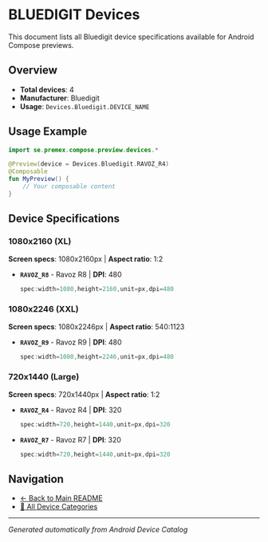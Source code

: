 # BLUEDIGIT Devices

This document lists all Bluedigit device specifications available for Android Compose previews.

## Overview

- **Total devices**: 4
- **Manufacturer**: Bluedigit
- **Usage**: `Devices.Bluedigit.DEVICE_NAME`

## Usage Example

```kotlin
import se.premex.compose.preview.devices.*

@Preview(device = Devices.Bluedigit.RAVOZ_R4)
@Composable
fun MyPreview() {
    // Your composable content
}
```

## Device Specifications

### 1080x2160 (XL)

**Screen specs**: 1080x2160px | **Aspect ratio**: 1:2

- **`RAVOZ_R8`** - Ravoz R8 | **DPI**: 480
  ```kotlin
  spec:width=1080,height=2160,unit=px,dpi=480
  ```

### 1080x2246 (XXL)

**Screen specs**: 1080x2246px | **Aspect ratio**: 540:1123

- **`RAVOZ_R9`** - Ravoz R9 | **DPI**: 480
  ```kotlin
  spec:width=1080,height=2246,unit=px,dpi=480
  ```

### 720x1440 (Large)

**Screen specs**: 720x1440px | **Aspect ratio**: 1:2

- **`RAVOZ_R4`** - Ravoz R4 | **DPI**: 320
  ```kotlin
  spec:width=720,height=1440,unit=px,dpi=320
  ```

- **`RAVOZ_R7`** - Ravoz R7 | **DPI**: 320
  ```kotlin
  spec:width=720,height=1440,unit=px,dpi=320
  ```

## Navigation

- [← Back to Main README](../../README.md)
- [📱 All Device Categories](../README.md)

---
*Generated automatically from Android Device Catalog*
